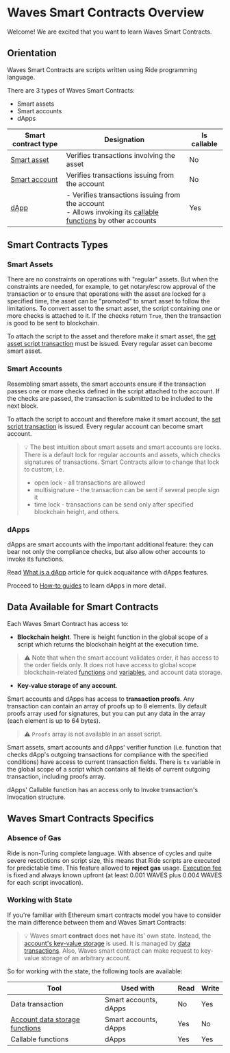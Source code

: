 # Waves Smart Contracts Overview

Welcome! We are excited that you want to learn Waves Smart Contracts.

## Orientation

Waves Smart Contracts are scripts written using Ride programming language.

There are 3 types of Waves Smart Contracts:

* Smart assets
* Smart accounts
* dApps

| Smart contract type | Designation | Is callable |
|---|---|---|
| [Smart asset](#smart-assets) | Verifies transactions involving the asset | No |
| [Smart account](#smart-accounts) | Verifies transactions issuing from the account  | No |
| [dApp](#dapp) | - Verifies transactions issuing from the account<br> - Allows invoking its [callable functions](/en/ride/functions/callable-function) by other accounts | Yes  |

## Smart Contracts Types

### Smart Assets <a id="smart-assets"></a>

There are no constraints on operations with "regular" assets. But when the constraints are needed, for example, to get notary/escrow approval of the transaction or to ensure that  operations with the asset are locked for a specified time, the asset can be "promoted" to smart asset to follow the limitations. To convert asset to the smart asset, the script containing one or more checks is attached to it. If the checks return `True`, then the transaction is good to be sent to blockchain.

To attach the script to the asset and therefore make it smart asset, the [set asset script transaction](/en/blockchain/transaction-type/set-asset-script-transaction.md) must be issued. Every regular asset can become smart asset.

### Smart Accounts <a id="smart-accounts"></a>

Resembling smart assets, the smart accounts ensure if the transaction passes one or more checks defined in the script attached to the account. If the checks are passed, the transaction is submitted to be included to the next block.

To attach the script to account and therefore make it smart account, the [set script transaction](/en/blockchain/transaction-type/set-script-transaction.md) is issued. Every regular account can become smart account.

> :bulb: The best intuition about smart assets and smart accounts are locks. There is a default lock for regular accounts and assets, which checks signatures of transactions. Smart Contracts allow to change that lock to custom, i.e.
> * open lock - all transactions are allowed
> * multisignature - the transaction can be sent if several people sign it
> * time lock - transactions can be send only after specified blockchain height, and others.

### dApps

dApps are smart accounts with the important additional feature: they can bear not only the compliance checks, but also allow other accounts to invoke its functions.

Read [What is a dApp](/en/building-apps/smart-contracts/what-is-a-dapp.md) article for quick acquaitance with dApps features.

Proceed to [How-to guides](/en/building-apps/waves-api-and-sdk/examples/) to learn dApps in more detail.

## Data Available for Smart Contracts

Each Waves Smart Contract has access to:

* **Blockchain height**. There is height function in the global scope of a script which returns the blockchain height at the execution time.

> :warning: Note that when the smart account validates order, it has access to the order fields only. It does not have access to global scope blockchain-related [functions](/en/ride/functions/built-in-functions/blockchain-functions) and [variables](/en/ride/variables/built-in-variables), and account data storage.

* **Key-value storage of any account**.

Smart accounts and dApps has access to **transaction proofs**. Any transaction can contain an array of proofs up to 8 elements. By default proofs array used for signatures, but you can put any data in the array (each element is up to 64 bytes).

> :warning: `Proofs` array is not available in an asset script.

Smart assets, smart accounts and dApps' verifier function (i.e. function that checks dApp's outgoing transactions for compliance with the specified conditions) have access to current transaction fields. There is `tx` variable in the global scope of a script which contains all fields of current outgoing transaction, including proofs array.

dApps' Callable function has an access only to Invoke transaction's Invoсation structure.

## Waves Smart Contracts Specifics

### Absence of Gas

Ride is non-Turing complete language. With absence of cycles and quite severe resctictions on script size, this means that Ride scripts are executed for predictable time. This feature allowed to **reject gas** usage. [Execution fee](/en/blockchain/transaction/transaction-fee) is fixed and always known upfront (at least 0.001 WAVES plus 0.004 WAVES for each script invocation).

### Working with State

If you're familiar with Ethereum smart contracts model you have to consider the main difference between them and Waves Smart Contracts:

> :bulb: Waves smart **contract** does **not** have its' own state. Instead, the [account's key-value storage](/en/blockchain/account/account-data-storage) is used. It is managed by [data transactions](https://docs.wavesplatform.com/en/blockchain/transaction-type/data-transaction). Also, Waves smart contract can make request to key-value storage of an arbitrary account.

So for working with the state, the following tools are available:

| Tool | Used with | Read | Write |
|---|---|---|---|
| Data transaction | Smart accounts, dApps | No | Yes |
| [Account data storage functions](/en/ride/functions/built-in-functions/account-data-storage-functions)  | Smart accounts, dApps | Yes | No |
| Callable functions | dApps  | Yes | Yes |